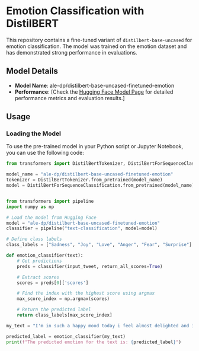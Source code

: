 # Emotion Classification with DistilBERT

This repository contains a fine-tuned variant of `distilbert-base-uncased` for emotion classification. The model was trained on the emotion dataset and has demonstrated strong performance in evaluations.

## Model Details

- **Model Name**: ale-dp/distilbert-base-uncased-finetuned-emotion
- **Performance**: [Check the [Hugging Face Model Page](https://huggingface.co/ale-dp/distilbert-base-uncased-finetuned-emotion) for detailed performance metrics and evaluation results.]


## Usage

### Loading the Model

To use the pre-trained model in your Python script or Jupyter Notebook, you can use the following code:

```python
from transformers import DistilBertTokenizer, DistilBertForSequenceClassification

model_name = "ale-dp/distilbert-base-uncased-finetuned-emotion"
tokenizer = DistilBertTokenizer.from_pretrained(model_name)
model = DistilBertForSequenceClassification.from_pretrained(model_name)


from transformers import pipeline
import numpy as np

# Load the model from Hugging Face
model = "ale-dp/distilbert-base-uncased-finetuned-emotion"
classifier = pipeline("text-classification", model=model)

# Define class labels
class_labels = ["Sadness", "Joy", "Love", "Anger", "Fear", "Surprise"]

def emotion_classifier(text):
    # Get predictions
    preds = classifier(input_tweet, return_all_scores=True)

    # Extract scores
    scores = preds[0]['scores']

    # Find the index with the highest score using argmax
    max_score_index = np.argmax(scores)

    # Return the predicted label
    return class_labels[max_score_index]

my_text = "I'm in such a happy mood today i feel almost delighted and i havent done anything different today then i normally have it is wonderful"

predicted_label = emotion_classifier(my_text)
print(f"The predicted emotion for the text is: {predicted_label}")

